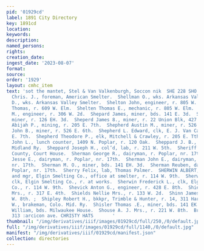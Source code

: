 ```yaml
---
pid: '01929cd'
label: 1891 City Directory
key: 1891cd
location: 
keywords: 
description: 
named_persons: 
rights: 
creation_date: 
ingest_date: '2023-08-07'
format: 
source: 
order: '1929'
layout: cmhc_item
text: 'sot the mantet, Stel & Van Valkenburgh, Soccon nik  SHE 228 SHO     Sheldon
  Chris. J., foreman, American Smelter.  Shellman O., wks. Arkansas Valley Smelter.  Shelton
  D., wks. Arkansas Valley Smelter.  Shelton John, engineer, r. 805 W. Elm.  Shelton
  Thomas, r. 609 W. Elm.  Shelten Thomas E., mechanic, r. 805 W. Elm.  Shepard Horace
  M., engineer, r. 306 W. 2d.  Shepard James, miner, bds. 141 E. 3d.  Shepard James,
  miner, r. 126 EH. 3d.  Sheperd James 8., miner, r. 22 Union Blk, 427 Harrison av.  Shepherd
  Abijah P., mining, r. 205 E. 7th.  Shepherd Austin M., miner, r. 526 E. 6th.  Shepherd
  John B., miner, r. 526 E. 6th.  Shepherd L. Edward, clk, E. J. Van Camp, r. 205
  E. 7th.  Shepherd Theodore P., elk, Mitchell & Crawley, r. 205 E. Tth.  Shepler
  John L., lunch counter, 1409 N. Poplar, r. 120 Oak.  Sheppard J. B., engineer, Colo.
  Midland Ry.  Sheppard Joseph H., col’d, lab, r. 211 W. 5th.  Sheriff’s Office, Lake
  County, Court House.  Sherman George R., dairyman, r. Poplar, nr. 17th.  Sherman
  Jesse E., dairyman, r. Poplar, nr. 17th.  Sherman John E., dairyman, r. Poplar,
  nr. 17th.  Sherman M. O., miner, bds. 141 EH. 3d.  Sherman Reuben, dairyman, r.
  Poplar, nr. 17th.  Sherry Felix, lab, Thomas Palmer.  SHERWIN ALBERT, pres’t, treas.
  and mgr, Elgin Smelting Co., office at smelter, r. 114 W. 9th.  Sherwin Albert E.,
  clk, Elgin Smelting Co., r. at works.  Sherwin Frederick L., clk, Elgin Smelting
  Co., r. 114 W. 9th.  Shevick Anton G., engineer, r. 428 E. 8th.  Shields Bridget
  Mrs., r. 317 E. 4th.  Shields Nellie Mrs., r. 133 W. 2d.  Shinn James A:, r. 303
  W. 8th. ;  Shipley Robert H., bkkpr, Trimble & Hunter, r. 14, 311 Harri- son av.  Shirey
  W., brakeman, Colo. Mid. Ry.  Shisler Thomas .E., miner, bds. 141 EK. 3d.  Shoop
  William, bds. Milwaukee House.  Shouse A. J. Mrs., r. 221 W. 8th.  Brown & Morgan),
  313 :arcicon ave. CHRISTY HATS       '
thumbnail: "/img/derivatives/iiif/images/01929cd/full/250,/0/default.jpg"
full: "/img/derivatives/iiif/images/01929cd/full/1140,/0/default.jpg"
manifest: "/img/derivatives/iiif/01929cd/manifest.json"
collection: directories
---
```

